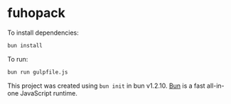 # fuhopack

To install dependencies:

```bash
bun install
```

To run:

```bash
bun run gulpfile.js
```

This project was created using `bun init` in bun v1.2.10. [Bun](https://bun.sh) is a fast all-in-one JavaScript runtime.

